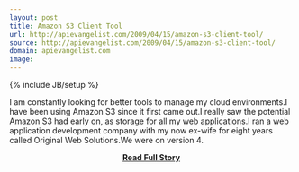 ```yaml
---
layout: post
title: Amazon S3 Client Tool
url: http://apievangelist.com/2009/04/15/amazon-s3-client-tool/
source: http://apievangelist.com/2009/04/15/amazon-s3-client-tool/
domain: apievangelist.com
image: 
---
```

{% include JB/setup %}<p>I am constantly looking for better tools to manage my cloud environments.I have been using Amazon S3 since it first came out.I really saw the potential Amazon S3 had early on, as storage for all my web applications.I ran a web application development company with my now ex-wife for eight years called Original Web Solutions.We were on version 4.</p>
<center><p><a href="http://apievangelist.com/2009/04/15/amazon-s3-client-tool/" style='padding:25px; font-sze:18px; font-weight: bold;'>Read Full Story</a></p></center>
